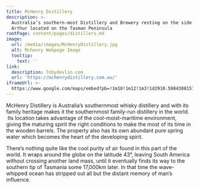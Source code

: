```yaml
---
title: McHenry Distillery
description: >-
  Australia’s southern-most Distillery and Brewery resting on the side of Mount
  Arthur located on the Tasman Peninsula
rootPage: content/pages/distillers.md
image:
  url: /media/images/McHenryDistillery.jpg
  alt: Mchenry Webpage Image
  tooltip:
    text: ''
link:
  description: Tobydevlin.com
  url: 'https://mchenrydistillery.com.au/'
iframeUrl: >-
  https://www.google.com/maps/embed?pb=!1m18!1m12!1m3!1d2910.598430815718!2d147.80214877640879!3d-43.15496117113021!2m3!1f0!2f0!3f0!3m2!1i1024!2i768!4f13.1!3m3!1m2!1s0xaa6db01d35a88949%3A0xd9c059cca8ff9fac!2sMcHenry%20Distillery!5e0!3m2!1sen!2sau!4v1702628562440!5m2!1sen!2sau
---
```


McHenry Distillery is Australia’s southernmost whisky distillery and with its family heritage makes it the southernmost family-run distillery in the world.  Its location takes advantage of the cool-moist-maritime environment, giving the maturing spirit the right conditions to make the most of its time in the wooden barrels. The property also has its own abundant pure spring water which becomes the heart of the developing
spirit.

There’s nothing quite like the cool purity of air found in this part of the world. It wraps around the globe on the latitude 43°, leaving South America without crossing another land mass, until it eventually finds its way to the southern tip of Tasmania some 17,000km later. In that time the wave-whipped ocean has stripped out all but the distant memory of man’s influence.
